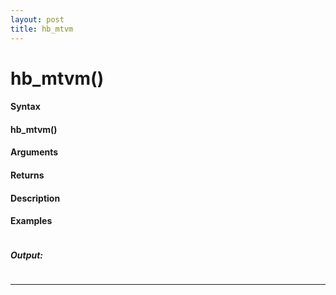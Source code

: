 ```yaml
---
layout: post
title: hb_mtvm
---
```


# hb_mtvm()


#### Syntax

#### hb_mtvm()

#### Arguments

#### Returns

#### Description

#### Examples

```

```

##### Output:

```

```

---